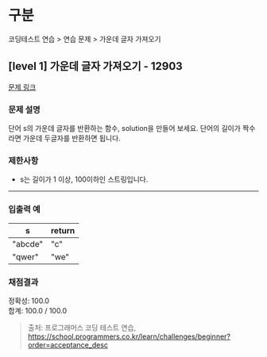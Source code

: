 # 구분

코딩테스트 연습 > 연습 문제 > 가운데 글자 가져오기

## [level 1] 가운데 글자 가져오기 - 12903

[문제 링크](https://school.programmers.co.kr/learn/courses/30/lessons/12903)

### 문제 설명

<p>
단어 s의 가운데 글자를 반환하는 함수, solution을 만들어 보세요. 단어의 길이가 짝수라면 가운데 두글자를 반환하면 됩니다.
</p>

### 제한사항

<ul>
  <li>s는 길이가 1 이상, 100이하인 스트링입니다.</li>
</ul>

<hr>

### 입출력 예

<table class="table">
  <thead>
    <tr>
      <th>s</th>
      <th>return</th>
    </tr>
  </thead>
  <tbody>
    <tr>
      <td>"abcde"</td>
      <td>"c"</td>
    </tr>
    <tr>
      <td>"qwer"</td>
      <td>"we"</td>
    </tr>
  </tbody>
</table>

### 채점결과

정확성: 100.0<br/>
합계: 100.0 / 100.0

> 출처: 프로그래머스 코딩 테스트 연습, https://school.programmers.co.kr/learn/challenges/beginner?order=acceptance_desc
